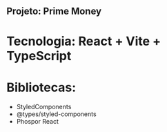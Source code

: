 ## Projeto: Prime Money

# Tecnologia: React + Vite + TypeScript

# Bibliotecas:

- StyledComponents
- @types/styled-components
- Phospor React
